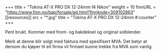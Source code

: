 +++
title = "Tokina AT-X PRO DX 12-24mm f4 Nikon"
weight = 10
finnURL = "https://www.finn.no/bap/forsale/ad.html?finnkode=309102863"
[[resources]]
src = "*.jpg"
title = "Tokina AT-X PRO DX 12-24mm #:counter"
+++

Pent brukt. Kommer med front- og bakdeksel og original solblender.

Merk at denne blir solgt med faktura med spesifisert MVA. Det betyr at dersom du kjøper til eit firma vil firmaet kunne trekke fra MVA som vanlig.